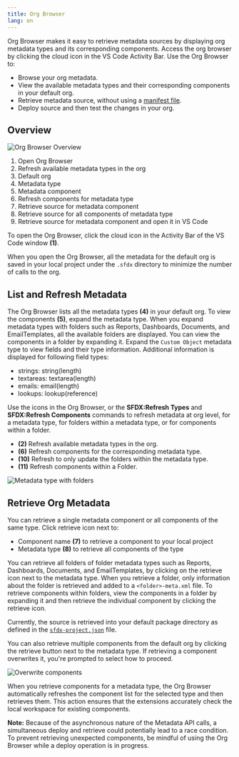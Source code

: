 ```yaml
---
title: Org Browser
lang: en
---
```


Org Browser makes it easy to retrieve metadata sources by displaying org metadata types and its corresponding components. Access the org browser by clicking the cloud icon in the VS Code Activity Bar. Use the Org Browser to:

- Browse your org metadata.
- View the available metadata types and their corresponding components in your default org.
- Retrieve metadata source, without using a [manifest file](./en/user-guide/development-models/#create-project-with-manifest).
- Deploy source and then test the changes in your org.

## Overview

![Org Browser Overview](./images/org_browser_overview.png)

1. Open Org Browser
2. Refresh available metadata types in the org
3. Default org
4. Metadata type
5. Metadata component
6. Refresh components for metadata type
7. Retrieve source for metadata component
8. Retrieve source for all components of metadata type
9. Retrieve source for metadata component and open it in VS Code

To open the Org Browser, click the cloud icon in the Activity Bar of the VS Code window **(1)**.

When you open the Org Browser, all the metadata for the default org is saved in your local project under the `.sfdx` directory to minimize the number of calls to the org.

## List and Refresh Metadata

The Org Browser lists all the metadata types **(4)** in your default org. To view the components **(5)**, expand the metadata type. When you expand metadata types with folders such as Reports, Dashboards, Documents, and EmailTemplates, all the available folders are displayed. You can view the components in a folder by expanding it. Expand the `Custom Object` metadata type to view fields and their type information. Additional information is displayed for following field types:

- strings: string(length)
- textareas: textarea(length)
- emails: email(length)
- lookups: lookup(reference)

Use the icons in the Org Browser, or the **SFDX:Refresh Types** and **SFDX:Refresh Components** commands to refresh metadata at org level, for a metadata type, for folders within a metadata type, or for components within a folder.

- **(2)** Refresh available metadata types in the org.
- **(6)** Refresh components for the corresponding metadata type.
- **(10)** Refresh to only update the folders within the metadata type.
- **(11)** Refresh components within a Folder.

![Metadata type with folders](./images/org_browser_folder_ret.png)

## Retrieve Org Metadata

You can retrieve a single metadata component or all components of the same type. Click retrieve icon next to:

- Component name **(7)** to retrieve a component to your local project
- Metadata type **(8)** to retrieve all components of the type

You can retrieve all folders of folder metadata types such as Reports, Dashboards, Documents, and EmailTemplates, by clicking on the retrieve icon next to the metadata type. When you retrieve a folder, only information about the folder is retrieved and added to a `<folder>-meta.xml` file. To retrieve components within folders, view the components in a folder by expanding it and then retrieve the individual component by clicking the retrieve icon.

Currently, the source is retrieved into your default package directory as defined in the [`sfdx-project.json`](./en/getting-started/first-project#the-sfdx-projectjson-file) file.

You can also retrieve multiple components from the default org by clicking the retrieve button next to the metadata type. If retrieving a component overwrites it, you're prompted to select how to proceed.

![Overwrite components](./images/overwrite-prompt.png)

When you retrieve components for a metadata type, the Org Browser automatically refreshes the component list for the selected type and then retrieves them. This action ensures that the extensions accurately check the local workspace for existing components.

**Note:** Because of the asynchronous nature of the Metadata API calls, a simultaneous deploy and retrieve could potentially lead to a race condition. To prevent retrieving unexpected components, be mindful of using the Org Browser while a deploy operation is in progress.
